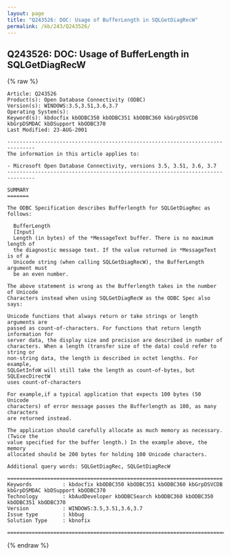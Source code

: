 ```yaml
---
layout: page
title: "Q243526: DOC: Usage of BufferLength in SQLGetDiagRecW"
permalink: /kb/243/Q243526/
---
```


## Q243526: DOC: Usage of BufferLength in SQLGetDiagRecW

{% raw %}

	Article: Q243526
	Product(s): Open Database Connectivity (ODBC)
	Version(s): WINDOWS:3.5,3.51,3.6,3.7
	Operating System(s): 
	Keyword(s): kbdocfix kbODBC350 kbODBC351 kbODBC360 kbGrpDSVCDB kbGrpDSMDAC kbDSupport kbODBC370
	Last Modified: 23-AUG-2001
	
	-------------------------------------------------------------------------------
	The information in this article applies to:
	
	- Microsoft Open Database Connectivity, versions 3.5, 3.51, 3.6, 3.7 
	-------------------------------------------------------------------------------
	
	SUMMARY
	=======
	
	The ODBC Specification describes Bufferlength for SQLGetDiagRec as follows:
	
	  BufferLength
	  [Input]
	  Length (in bytes) of the *MessageText buffer. There is no maximum length of
	  the diagnostic message text. If the value returned in *MessageText is of a
	  Unicode string (when calling SQLGetDiagRecW), the BufferLength argument must
	  be an even number.
	
	The above statement is wrong as the Bufferlength takes in the number of Unicode
	Characters instead when using SQLGetDiagRecW as the ODBC Spec also says:
	
	Unicode functions that always return or take strings or length arguments are
	passed as count-of-characters. For functions that return length information for
	server data, the display size and precision are described in number of
	characters. When a length (transfer size of the data) could refer to string or
	non-string data, the length is described in octet lengths. For example,
	SQLGetInfoW will still take the length as count-of-bytes, but SQLExecDirectW
	uses count-of-characters
	
	For example,if a typical application that expects 100 bytes (50 Unicode
	characters) of error message passes the Bufferlength as 100, as many characters
	are returned instead.
	
	The application should carefully allocate as much memory as necessary. (Twice the
	value specified for the buffer length.) In the example above, the memory
	allocated should be 200 bytes for holding 100 Unicode characters.
	
	Additional query words: SQLGetDiagRec, SQLGetDiagRecW
	
	======================================================================
	Keywords          : kbdocfix kbODBC350 kbODBC351 kbODBC360 kbGrpDSVCDB kbGrpDSMDAC kbDSupport kbODBC370 
	Technology        : kbAudDeveloper kbODBCSearch kbODBC360 kbODBC350 kbODBC351 kbODBC370
	Version           : WINDOWS:3.5,3.51,3.6,3.7
	Issue type        : kbbug
	Solution Type     : kbnofix
	
	=============================================================================
	

{% endraw %}
